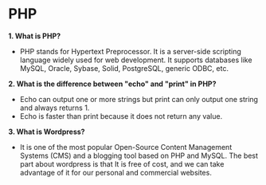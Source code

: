 # PHP

**1. What is PHP?**
- PHP stands for Hypertext Preprocessor. It is a server-side scripting language widely used for web development. It supports databases like MySQL, Oracle, Sybase, Solid, PostgreSQL, generic ODBC, etc.

**2. What is the difference between "echo" and "print" in PHP?**
- Echo can output one or more strings but print can only output one string and always returns 1.
- Echo is faster than print because it does not return any value.

**3. What is Wordpress?**
- It is one of the most popular Open-Source Content Management Systems (CMS) and a blogging tool based on PHP and MySQL. The best part about wordpress is that It is free of cost, and we can take advantage of it for our personal and commercial websites.
